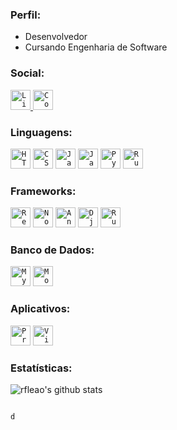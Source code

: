 ### Perfil:

- Desenvolvedor
- Cursando Engenharia de Software

### Social:

<a href="https://www.linkedin.com/in/rdleao/">
  <code><img alt="LinkedIn" width="32" src="http://www.hyperboreo.com/linkedin.svg" /></code>
</a>

<a href="https://www.codewars.com/users/rleao">
  <code><img alt="CodeWars" width="32" src="http://www.hyperboreo.com/codewars.svg" /></code>
</a>

### Linguagens:

<code><img height="32" src="http://www.hyperboreo.com/html5.svg" alt="HTML5"/></code>
<code><img height="32" src="http://www.hyperboreo.com/css3.svg" alt="CSS3"/></code>
<code><img height="32" src="http://www.hyperboreo.com/javascript.svg" alt="JavaScript"/></code>
<code><img height="32" src="http://www.hyperboreo.com/java.svg" alt="Java"/></code>
<code><img height="32" src="http://www.hyperboreo.com/python.svg" alt="Pyhon"/></code>
<code><img height="32" src="http://www.hyperboreo.com/ruby.png" alt="Ruby"/></code>

### Frameworks:

<code><img height="32" src="http://www.hyperboreo.com/react.png" alt="React"/></code>
<code><img height="32" src="http://www.hyperboreo.com/node.svg" alt="Node"/></code>
<code><img height="32" src="http://www.hyperboreo.com/angular.svg" alt="Angular"/></code>
<code><img height="32" src="http://www.hyperboreo.com/django.svg" alt="Django"/></code>
<code><img height="32" src="http://www.hyperboreo.com/rubyonrails.svg" alt="Ruby On Rails"/></code>

### Banco de Dados:

<code><img height="32" src="http://www.hyperboreo.com/mysql.svg" alt="MySQL"/></code>
<code><img height="32" src="http://www.hyperboreo.com/mongodb.svg" alt="MongoDB"/></code>

### Aplicativos:

<code><img height="32" src="http://www.hyperboreo.com/project.svg" alt="Project"/></code>
<code><img height="32" src="http://www.hyperboreo.com/visio.svg" alt="Visio"/></code>

### Estatísticas:

<p align=left">
  <img src="https://github-readme-stats.vercel.app/api?username=rfleao&show_icons=true&theme=react" alt="rfleao's github stats" />
</p>

                                                                                                                d
